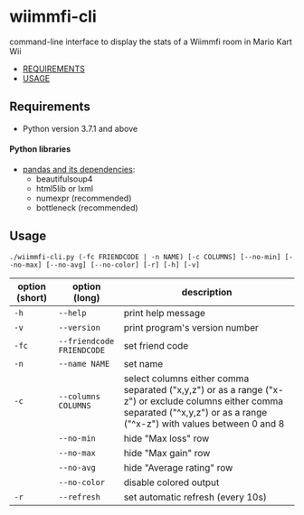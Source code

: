 # wiimmfi-cli
command-line interface to display the stats of a Wiimmfi room in Mario Kart Wii

* [REQUIREMENTS](#requirements)
* [USAGE](#usage)

## Requirements
* Python version 3.7.1 and above
#### Python libraries
* [pandas and its dependencies](https://pandas.pydata.org/docs/getting_started/install.html):
  * beautifulsoup4
  * html5lib or lxml
  * numexpr (recommended)
  * bottleneck (recommended)

## Usage
`./wiimmfi-cli.py (-fc FRIENDCODE | -n NAME) [-c COLUMNS] [--no-min] [--no-max] [--no-avg] [--no-color] [-r] [-h] [-v]`

| option (short) | option (long)               | description                                                                                                                                                                    |
|----------------|-----------------------------|--------------------------------------------------------------------------------------------------------------------------------------------------------------------------------|
|  `-h`          |  `--help`                   | print help message                                                                                                                                                             |
|  `-v`          |  `--version`                | print program's version number                                                                                                                                                 |
|  `-fc`         |  `--friendcode FRIENDCODE`  | set friend code                                                                                                                                                                |
|  `-n`          |  `--name NAME`              | set name                                                                                                                                                                       |
|  `-c`          |  `--columns COLUMNS`        | select columns either comma separated ("x,y,z") or as a range ("x-z") or exclude columns either comma separated ("^x,y,z") or as a range ("^x-z") with values between 0 and 8  |
|                |  `--no-min`                 | hide "Max loss" row                                                                                                                                                            |
|                |  `--no-max`                 | hide "Max gain" row                                                                                                                                                            |
|                |  `--no-avg`                 | hide "Average rating" row                                                                                                                                                      |
|                |  `--no-color`               | disable colored output                                                                                                                                                         |
|  `-r`          |  `--refresh`                | set automatic refresh (every 10s)                                                                                                                                              |
